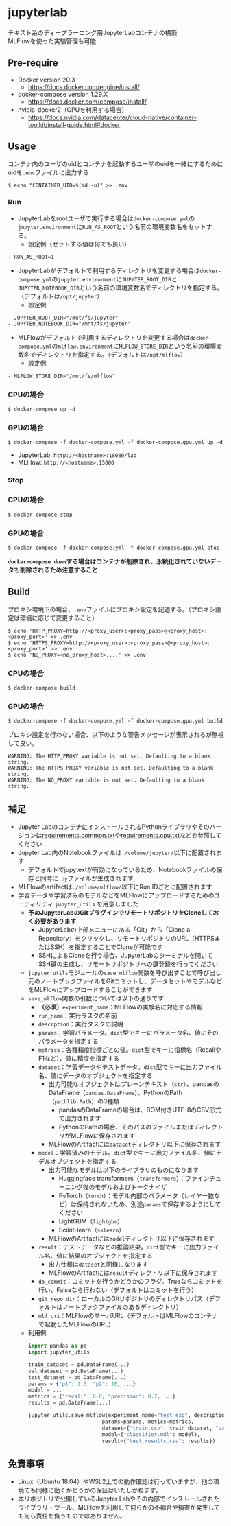 # jupyterlab

テキスト系のディープラーニング用JupyterLabコンテナの構築  
MLFlowを使った実験管理も可能

## Pre-require

+ Docker version 20.X
    + https://docs.docker.com/engine/install/
+ docker-compose version 1.29.X
    + https://docs.docker.com/compose/install/
+ nvidia-docker2（GPUを利用する場合）
    + https://docs.nvidia.com/datacenter/cloud-native/container-toolkit/install-guide.html#docker

## Usage

コンテナ内のユーザのuidとコンテナを起動するユーザのuidを一緒にするためにuidを`.env`ファイルに出力する
```
$ echo "CONTAINER_UID=$(id -u)" >> .env
```

### Run

+ JupyterLabをrootユーザで実行する場合は`docker-compose.yml`の`jupyter.environment`に`RUN_AS_ROOT`という名前の環境変数名をセットする。
    + 設定例（セットする値は何でも良い）
```
- RUN_AS_ROOT=1
```

+ JupyterLabがデフォルトで利用するディレクトリを変更する場合は`docker-compose.yml`の`jupyter.environment`に`JUPYTER_ROOT_DIR`と`JUPYTER_NOTEBOOK_DIR`という名前の環境変数名でディレクトリを指定する。（デフォルトは`/opt/jupyter`）
    + 設定例
```
- JUPYTER_ROOT_DIR="/mnt/fs/jupyter"
- JUPYTER_NOTEBOOK_DIR="/mnt/fs/jupyter"
```

+ MLFlowがデフォルトで利用するディレクトリを変更する場合は`docker-compose.yml`の`mlflow.environment`に`MLFLOW_STORE_DIR`という名前の環境変数名でディレクトリを指定する。（デフォルトは`/opt/mlflow`）
    + 設定例
```
- MLFLOW_STORE_DIR="/mnt/fs/mlflow"
```

### CPUの場合

```
$ docker-compose up -d
```

### GPUの場合

```
$ docker-compose -f docker-compose.yml -f docker-compose.gpu.yml up -d
```

+ JupyterLab: `http://<hostname>:18080/lab`
+ MLFlow: `http://<hostname>:15000`

### Stop

### CPUの場合

```
$ docker-compose stop
```

### GPUの場合

```
$ docker-compose -f docker-compose.yml -f docker-compose.gpu.yml stop
```

**`docker-compose down`する場合はコンテナが削除され、永続化されていないデータも削除されるため注意すること**

## Build

プロキシ環境下の場合、`.env`ファイルにプロキシ設定を記述する。（プロキシ設定は環境に応じて変更すること）
```
$ echo 'HTTP_PROXY=http://<proxy_user>:<proxy_pass>@<proxy_host>:<proxy_port>' >> .env
$ echo 'HTTPS_PROXY=http://<proxy_user>:<proxy_pass>@<proxy_host>:<proxy_port>' >> .env
$ echo 'NO_PROXY=<no_proxy_host>,...' >> .env
```

### CPUの場合

```
$ docker-compose build
```

### GPUの場合

```
$ docker-compose -f docker-compose.yml -f docker-compose.gpu.yml build
```

プロキシ設定を行わない場合、以下のような警告メッセージが表示されるが無視して良い。
```
WARNING: The HTTP_PROXY variable is not set. Defaulting to a blank string.
WARNING: The HTTPS_PROXY variable is not set. Defaulting to a blank string.
WARNING: The NO_PROXY variable is not set. Defaulting to a blank string.
```

## 補足

+ Jupyter LabのコンテナにインストールされるPythonライブラリやそのバージョンは[requirements.common.txt](./jupyter/requirements.common.txt)や[requirements.cpu.txt](./jupyter/requirements.cpu.txt)などを参照してください
+ Jupyter Lab内のNotebookファイルは`./volume/jupyter/`以下に配置されます
    + デフォルトでjupytextが有効になっているため、Notebookファイルの保存と同時に`.py`ファイルが生成されます
+ MLFlowのartifactは`./volume/mlflow/`以下にRun IDごとに配置されます
+ 学習データや学習済みのモデルなどをMLFlowにアップロードするためのユーティリティ `jupyter_utils` を用意しました
    + **予めJupyterLabのGitプラグインでリモートリポジトリをCloneしておく必要があります**
        + JupyterLabの上部メニューにある「Git」から「Clone a Repository」をクリックし、リモートリポジトリのURL（HTTPSまたはSSH）を指定することでCloneが可能です
        + SSHによるCloneを行う場合、JupyterLabのターミナルを開いてSSH鍵の生成し、リモートリポジトリへの鍵登録を行ってください
    + `jupyter_utils`モジュールの`save_mlflow`関数を呼び出すことで呼び出し元のノートブックファイルをGitコミットし、データセットやモデルなどをMLFlowにアップロードすることができます
    + `save_mlflow`関数の引数については以下の通りです
        + **（必須）**`experiment_name`：MLFlowの実験名に対応する情報
        + `run_name`：実行ラスクの名前
        + `descrption`：実行タスクの説明
        + `params`：学習パラメータ。`dict`型でキーにパラメータ名、値にそのパラメータを指定する
        + `metrics`：各種精度指標ごとの値。`dict`型でキーに指標名（RecallやF1など）、値に精度を指定する
        + `dataset`：学習データやテストデータ。`dict`型でキーに出力ファイル名、値にデータのオブジェクトを指定する
            + 出力可能なオブジェクトはプレーンテキスト（`str`）、pandasのDataFrame（`pandas.DataFrame`）、PythonのPath（`pathlib.Path`）の3種類
                + pandasのDataFrameの場合は、BOM付きUTF-8のCSV形式で出力されます
                + PythonのPathの場合、そのパスのファイルまたはディレクトリがMLFlowに保存されます
            + MLFlowのArtifactには`dataset`ディレクトリ以下に保存されます
        + `model`：学習済みのモデル。`dict`型でキーに出力ファイル名、値にモデルオブジェクトを指定する
            + 出力可能なモデルは以下のライブラリのものになります
                + Huggingface transformers（`transformers`）：ファインチューニング後のモデルおよびトークナイザ
                + PyTorch（`torch`）：モデル内部のパラメータ（レイヤー数など）は保持されないため、別途`params`で保存するようにしてください
                + LightGBM（`lightgbm`）
                + Scikit-learn（`sklearn`）
            + MLFlowのArtifactには`model`ディレクトリ以下に保存されます
        + `result`：テストデータなどの推論結果。`dict`型でキーに出力ファイル名、値に結果のオブジェクトを指定する
            + 出力仕様は`dataset`と同様になります
            + MLFlowのArtifactには`result`ディレクトリ以下に保存されます
        + `do_commit`：コミットを行うかどうかのフラグ。Trueならコミットを行い、Falseなら行わない（デフォルトはコミットを行う）
        + `git_repo_dir`：ローカルのGitリポジトリのディレクトリパス（デフォルトはノートブックファイルのあるディレクトリ）
        + `mlf_uri`：MLFlowのサーバURL（デフォルトはMLFlowのコンテナで起動したMLFlowのURL）
    + 利用例
        ```python
        import pandas as pd
        import jupyter_utils

        train_dataset = pd.DataFrame(...)
        val_dataset = pd.DataFrame(...)
        test_dataset = pd.DataFrame(...)
        params = {"p1": 1.0, "p2": 10, ...}
        model = ...
        metrics = {"recall": 0.8, "precision": 0.7, ...}
        results = pd.DataFrame(...)

        jupyter_utils.save_mlflow(experiment_name="test_exp", description="Test experiment",
                                params=params, metics=metrics,
                                dataset={"train.csv": train_dataset, "val.csv": val_dataset, "test.csv": test_dataset},
                                model={"classifier.mdl": model},
                                result={"test_results.csv": results})
        ```

## 免責事項

+ Linux（Ubuntu 18.04）やWSL2上での動作確認は行っていますが、他の環境でも同様に動くかどうかの保証はいたしかねます。
+ 本リポジトリで公開しているJupyter Labやその内部でインストールされたライブラリ・ツール、MLFlowを利用して何らかの不都合や損害が発生しても何ら責任を負うものではありません。

